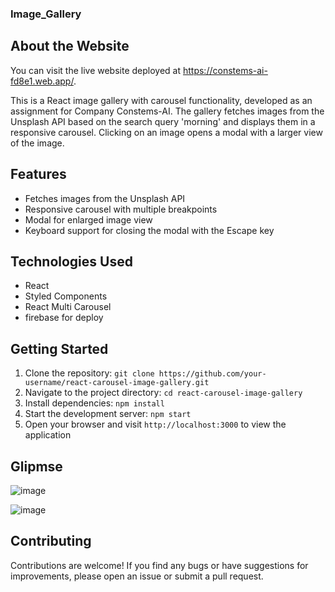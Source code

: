 ### Image_Gallery


## About the Website
You can visit the live website deployed at https://constems-ai-fd8e1.web.app/.

This is a React image gallery with carousel functionality, developed as an assignment for Company Constems-AI. The gallery fetches images from the Unsplash API based on the search query 'morning' and displays them in a responsive carousel. Clicking on an image opens a modal with a larger view of the image.

## Features

- Fetches images from the Unsplash API
- Responsive carousel with multiple breakpoints
- Modal for enlarged image view
- Keyboard support for closing the modal with the Escape key

## Technologies Used

- React
- Styled Components
- React Multi Carousel
- firebase for deploy

## Getting Started

1. Clone the repository: `git clone https://github.com/your-username/react-carousel-image-gallery.git`
2. Navigate to the project directory: `cd react-carousel-image-gallery`
3. Install dependencies: `npm install`
4. Start the development server: `npm start`
5. Open your browser and visit `http://localhost:3000` to view the application


## Glipmse

![image](https://github.com/ParthRatra/image_gallery/assets/90822015/03a363c0-05e3-4767-a15e-5b6ffa113adf)


![image](https://github.com/ParthRatra/image_gallery/assets/90822015/c85863d0-e3ee-4bae-8495-abd99afe273f)




## Contributing

Contributions are welcome! If you find any bugs or have suggestions for improvements, please open an issue or submit a pull request.
